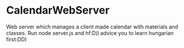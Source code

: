 # CalendarWebServer
Web server which manages a client made calendar with materials and classes.
Run node server.js and hf:D(i advice you to learn hungarian first:DD)
